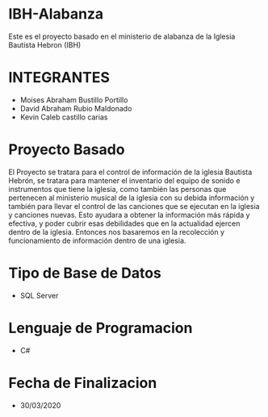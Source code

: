 # IBH-Alabanza
Este es el proyecto basado en el ministerio de alabanza de la Iglesia Bautista Hebron (IBH)

# INTEGRANTES
- Moises Abraham Bustillo Portillo
- David Abraham Rubio Maldonado
- Kevin Caleb castillo carias 	

# Proyecto Basado
El Proyecto se tratara para el control de información de la iglesia Bautista Hebrón, 
se tratara para mantener el inventario del equipo de sonido e instrumentos que tiene la iglesia, 
como también las personas que pertenecen al ministerio musical de la iglesia con su debida información y 
también para llevar el control de las canciones que se ejecutan en la iglesia y canciones nuevas. 
Esto ayudara a obtener la información más rápida y efectiva, y poder cubrir esas debilidades 
que en la actualidad ejercen dentro de la iglesia.
Entonces nos basaremos en la recolección y funcionamiento de información dentro de una iglesia.


# Tipo de Base de Datos
- SQL Server

# Lenguaje de Programacion
- C#

# Fecha de Finalizacion
- 30/03/2020
